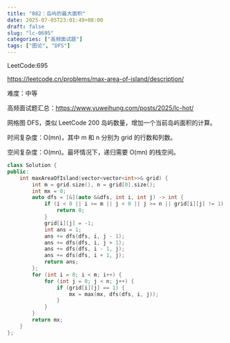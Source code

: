 ```yaml
---
title: "082：岛屿的最大面积"
date: 2025-07-05T23:01:49+08:00
draft: false
slug: "lc-0695"
categories: ["高频面试题"]
tags: ["图论", "DFS"]
---
```


LeetCode:695

https://leetcode.cn/problems/max-area-of-island/description/

难度：中等

高频面试题汇总：https://www.yuweihung.com/posts/2025/lc-hot/

网格图 DFS，类似 LeetCode 200 岛屿数量，增加一个当前岛屿面积的计算。

时间复杂度：O(mn)，其中 m 和 n 分别为 grid 的行数和列数。

空间复杂度：O(mn)。最坏情况下，递归需要 O(mn) 的栈空间。

<!--more-->

```cpp
class Solution {
public:
    int maxAreaOfIsland(vector<vector<int>>& grid) {
        int m = grid.size(), n = grid[0].size();
        int mx = 0;
        auto dfs = [&](auto &&dfs, int i, int j) -> int {
            if (i < 0 || i >= m || j < 0 || j >= n || grid[i][j] != 1) {
                return 0;
            }
            grid[i][j] = -1;
            int ans = 1;
            ans += dfs(dfs, i, j - 1);
            ans += dfs(dfs, i, j + 1);
            ans += dfs(dfs, i - 1, j);
            ans += dfs(dfs, i + 1, j);
            return ans;
        };
        for (int i = 0; i < m; i++) {
            for (int j = 0; j < n; j++) {
                if (grid[i][j] == 1) {
                    mx = max(mx, dfs(dfs, i, j));
                }
            }
        }
        return mx;
    }
};
```
